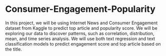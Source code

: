 # Consumer-Engagement-Popularity
In this project, we will be using Internet News and Consumer Engagement dataset from Kaggle to predict top article and popularity score. We will be exploring our data to discover patterns, such as correlation, distribution, mean, and time series analysis. We will use both text regression and text classification models to predict engagement score and top article based on the title.
